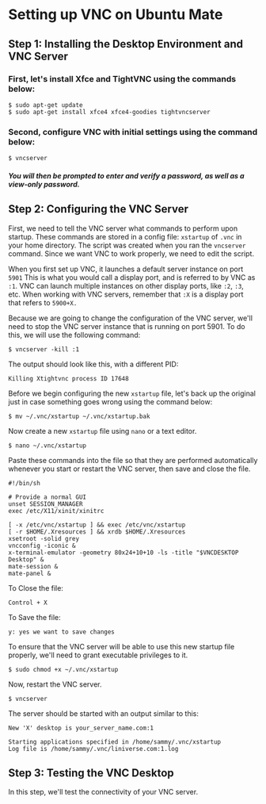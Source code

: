 # Setting up VNC on Ubuntu Mate
## Step 1: Installing the Desktop Environment and VNC Server
### First, let's install Xfce and TightVNC using the commands below:
```
$ sudo apt-get update
$ sudo apt-get install xfce4 xfce4-goodies tightvncserver
```
### Second, configure VNC with initial settings using the command below:
```
$ vncserver
```
##### You will then be prompted to enter and verify a password, as well as a view-only password.

## Step 2: Configuring the VNC Server
First, we need to tell the VNC server what commands to perform upon startup. These commands are stored in a config file: `xstartup` of `.vnc` in your home directory. The script was created when you ran the `vncserver` command. Since we want VNC to work properly, we need to edit the script.

When you first set up VNC, it launches a default server instance on port `5901` This is what you would call a display port, and is referred to by VNC as `:1`. VNC can launch multiple instances on other display ports, like `:2`, `:3`, etc. When working with VNC servers, remember that `:X` is a display port that refers to `5900+X.`

Because we are going to change the configuration of the VNC server, we'll need to stop the VNC server instance that is running on port 5901. To do this, we will use the following command:
```
$ vncserver -kill :1
```
The output should look like this, with a different PID:
```
Killing Xtightvnc process ID 17648
```
Before we begin configuring the new `xstartup` file, let's back up the original just in case something goes wrong using the command below:
```
$ mv ~/.vnc/xstartup ~/.vnc/xstartup.bak
```
Now create a new `xstartup` file using `nano` or a text editor.
```
$ nano ~/.vnc/xstartup
```
Paste these commands into the file so that they are performed automatically whenever you start or restart the VNC server, then save and close the file.
```
#!/bin/sh

# Provide a normal GUI
unset SESSION_MANAGER
exec /etc/X11/xinit/xinitrc

[ -x /etc/vnc/xstartup ] && exec /etc/vnc/xstartup
[ -r $HOME/.Xresources ] && xrdb $HOME/.Xresources
xsetroot -solid grey
vncconfig -iconic &
x-terminal-emulator -geometry 80x24+10+10 -ls -title "$VNCDESKTOP Desktop" &
mate-session &
mate-panel &
```
To Close the file:
```
Control + X
```
To Save the file:
``` 
y: yes we want to save changes
```
To ensure that the VNC server will be able to use this new startup file properly, we'll need to grant executable privileges to it.
```
$ sudo chmod +x ~/.vnc/xstartup
```
Now, restart the VNC server.
```
$ vncserver
```
The server should be started with an output similar to this:
```
New 'X' desktop is your_server_name.com:1

Starting applications specified in /home/sammy/.vnc/xstartup
Log file is /home/sammy/.vnc/liniverse.com:1.log
```
## Step 3: Testing the VNC Desktop
In this step, we'll test the connectivity of your VNC server.



